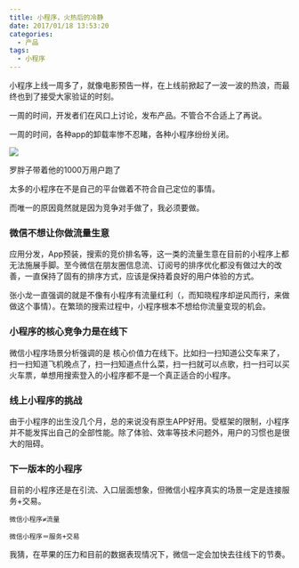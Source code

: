 ```yaml
---
title: 小程序，火热后的冷静
date: 2017/01/18 13:53:20
categories:
  - 产品
tags:
  - 小程序
---
```


小程序上线一周多了，就像电影预告一样，在上线前掀起了一波一波的热浪，而最终也到了接受大家验证的时刻。

一周的时间，开发者们在风口上讨论，发布产品。不管合不合适上了再说。

一周的时间，各种app的卸载率惨不忍睹，各种小程序纷纷关闭。

![](http://pics.naaln.com/blog/2019-01-14-32325.jpg-basicBlog)

罗胖子带着他的1000万用户跑了

太多的小程序在不是自己的平台做着不符合自己定位的事情。

而唯一的原因竟然就是因为竞争对手做了，我必须要做。

### 微信不想让你做流量生意

应用分发，App预装，搜索的竞价排名等，这一类的流量生意在目前的小程序上都无法施展手脚。至今微信在朋友圈信息流、订阅号的排序优化都没有做过大的改善，一直保持了固有的排序方式，应该是保持着良好的用户体验的方式。

张小龙一直强调的就是不像有小程序有流量红利（，而知晓程序却逆风而行，来做做这个事情）。在繁琐的搜索过程中，小程序根本不想给你流量变现的机会。

### 小程序的核心竞争力是在线下

微信小程序场景分析强调的是 核心价值力在线下。比如扫一扫知道公交车来了，扫一扫知道飞机晚点了，扫一扫知道点什么菜，扫一扫就可以点歌，扫一扫可以买火车票，单想用搜索登入的小程序都不是一个真正适合的小程序。

### 线上小程序的挑战

由于小程序的出生没几个月，总的来说没有原生APP好用。受框架的限制，小程序并不能发挥出自己的全部性能。除了体验、效率等技术问题外，用户的习惯也是很大的阻碍。

### 下一版本的小程序

目前的小程序还是在引流、入口层面想象，但微信小程序真实的场景一定是连接服务+交易。

`微信小程序≠流量`

`微信小程序＝服务+交易`

我猜，在苹果的压力和目前的数据表现情况下，微信一定会加快去往线下的节奏。
